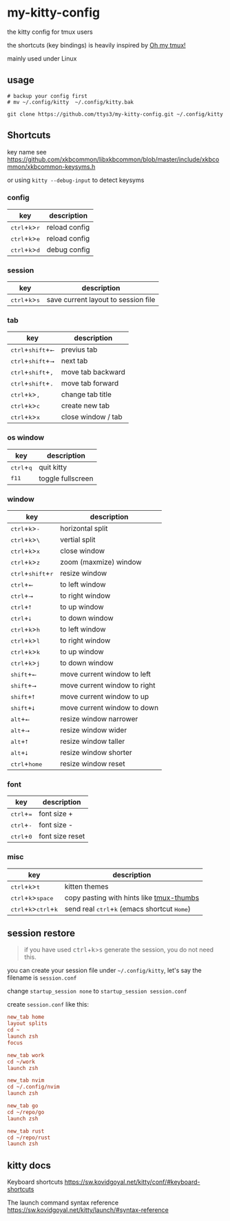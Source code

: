 # my-kitty-config

the kitty config for tmux users

the shortcuts (key bindings) is heavily inspired by [Oh my tmux!](https://github.com/gpakosz/.tmux#bindings)

mainly used under Linux

## usage

```shell
# backup your config first
# mv ~/.config/kitty  ~/.config/kitty.bak

git clone https://github.com/ttys3/my-kitty-config.git ~/.config/kitty
```

## Shortcuts

key name see <https://github.com/xkbcommon/libxkbcommon/blob/master/include/xkbcommon/xkbcommon-keysyms.h>

or using `kitty --debug-input` to detect keysyms

### config

| key                                       | description   |
|-------------------------------------------|---------------|
| <kbd>ctrl</kbd>+<kbd>k</kbd>><kbd>r</kbd> | reload config |
| <kbd>ctrl</kbd>+<kbd>k</kbd>><kbd>e</kbd> | reload config |
| <kbd>ctrl</kbd>+<kbd>k</kbd>><kbd>d</kbd> | debug config  |

### session

| key                                       | description                         |
|-------------------------------------------|-------------------------------------|
| <kbd>ctrl</kbd>+<kbd>k</kbd>><kbd>s</kbd> | save current layout to session file |

### tab

| key                                           | description        |
|-----------------------------------------------|--------------------|
| <kbd>ctrl</kbd>+<kbd>shift</kbd>+<kbd>⭠</kbd> | previus tab        |
| <kbd>ctrl</kbd>+<kbd>shift</kbd>+<kbd>⭢</kbd> | next tab           |
| <kbd>ctrl</kbd>+<kbd>shift</kbd>+<kbd>,</kbd> | move tab backward  |
| <kbd>ctrl</kbd>+<kbd>shift</kbd>+<kbd>.</kbd> | move tab forward   |
| <kbd>ctrl</kbd>+<kbd>k</kbd>><kbd>,</kbd>     | change tab title   |
| <kbd>ctrl</kbd>+<kbd>k</kbd>><kbd>c</kbd>     | create new tab     |
| <kbd>ctrl</kbd>+<kbd>k</kbd>><kbd>x</kbd>     | close window / tab |

### os window

| key                          | description       |
|------------------------------|-------------------|
| <kbd>ctrl</kbd>+<kbd>q</kbd> | quit kitty        |
| <kbd>f11</kbd>               | toggle fullscreen |

### window

| key                                           | description                  |
|-----------------------------------------------|------------------------------|
| <kbd>ctrl</kbd>+<kbd>k</kbd>><kbd>-</kbd>     | horizontal split             |
| <kbd>ctrl</kbd>+<kbd>k</kbd>><kbd>\\</kbd>     | vertial split                |
| <kbd>ctrl</kbd>+<kbd>k</kbd>><kbd>x</kbd>     | close window                 |
| <kbd>ctrl</kbd>+<kbd>k</kbd>><kbd>z</kbd>     | zoom (maxmize) window        |
| <kbd>ctrl</kbd>+<kbd>shift</kbd>+<kbd>r</kbd> | resize window                |
| <kbd>ctrl</kbd>+<kbd>⭠</kbd>                  | to left window               |
| <kbd>ctrl</kbd>+<kbd>⭢</kbd>                  | to right window              |
| <kbd>ctrl</kbd>+<kbd>⭡</kbd>                  | to up window                 |
| <kbd>ctrl</kbd>+<kbd>⭣</kbd>                  | to down window               |
| <kbd>ctrl</kbd>+<kbd>k</kbd>><kbd>h</kbd>     | to left window               |
| <kbd>ctrl</kbd>+<kbd>k</kbd>><kbd>l</kbd>     | to right window              |
| <kbd>ctrl</kbd>+<kbd>k</kbd>><kbd>k</kbd>     | to up window                 |
| <kbd>ctrl</kbd>+<kbd>k</kbd>><kbd>j</kbd>     | to down window               |
| <kbd>shift</kbd>+<kbd>⭠</kbd>                 | move current window to left  |
| <kbd>shift</kbd>+<kbd>⭢</kbd>                 | move current window to right |
| <kbd>shift</kbd>+<kbd>⭡</kbd>                 | move current window to up    |
| <kbd>shift</kbd>+<kbd>⭣</kbd>                 | move current window to down  |
| <kbd>alt</kbd>+<kbd>⭠</kbd>                   | resize window narrower       |
| <kbd>alt</kbd>+<kbd>⭢</kbd>                   | resize window wider          |
| <kbd>alt</kbd>+<kbd>⭡</kbd>                   | resize window taller         |
| <kbd>alt</kbd>+<kbd>⭣</kbd>                   | resize window shorter        |
| <kbd>ctrl</kbd>+<kbd>home</kbd>               | resize window reset          |

### font

| key                          | description     |
|------------------------------|-----------------|
| <kbd>ctrl</kbd>+<kbd>=</kbd> | font size +     |
| <kbd>ctrl</kbd>+<kbd>-</kbd> | font size -     |
| <kbd>ctrl</kbd>+<kbd>0</kbd> | font size reset |

### misc

| key                                                       | description                                                                          |
|-----------------------------------------------------------|--------------------------------------------------------------------------------------|
| <kbd>ctrl</kbd>+<kbd>k</kbd>><kbd>t</kbd>                 | kitten themes                                                                        |
| <kbd>ctrl</kbd>+<kbd>k</kbd>><kbd>space</kbd>             | copy pasting with hints like [tmux-thumbs](https://github.com/fcsonline/tmux-thumbs) |
| <kbd>ctrl</kbd>+<kbd>k</kbd>><kbd>ctrl</kbd>+<kbd>k</kbd> | send real <kbd>ctrl</kbd>+<kbd>k</kbd> (emacs shortcut <kbd>Home</kbd>)              |

## session restore

> if you have used <kbd>ctrl</kbd>+<kbd>k</kbd>><kbd>s</kbd> generate the session, you do not need this.

you can create your session file under `~/.config/kitty`, let's say the filename is `session.conf`

change `startup_session none` to `startup_session session.conf`

create `session.conf` like this:

```ini
new_tab home
layout splits
cd ~
launch zsh
focus

new_tab work
cd ~/work
launch zsh

new_tab nvim
cd ~/.config/nvim
launch zsh

new_tab go
cd ~/repo/go
launch zsh

new_tab rust
cd ~/repo/rust
launch zsh
```

## kitty docs

Keyboard shortcuts <https://sw.kovidgoyal.net/kitty/conf/#keyboard-shortcuts>

The launch command syntax reference <https://sw.kovidgoyal.net/kitty/launch/#syntax-reference>
